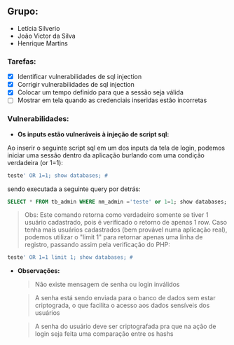 ## Grupo:

- Letícia Silverio
- João Victor da Silva
- Henrique Martins

### Tarefas:

- [x] Identificar vulnerabilidades de sql injection
- [x] Corrigir vulnerabilidades de sql injection
- [x] Colocar um tempo definido para que a sessão seja válida
- [ ] Mostrar em tela quando as credenciais inseridas estão incorretas

### Vulnerabilidades:

- **Os inputs estão vulneráveis à injeção de script sql:**

Ao inserir o seguinte script sql em um dos inputs da tela de login, podemos iniciar uma sessão dentro da aplicação burlando com uma condição verdadeira (or 1=1):

```sql
teste' OR 1=1; show databases; #
```

sendo executada a seguinte query por detrás:

```sql
SELECT * FROM tb_admin WHERE nm_admin ='teste' or 1=1; show databases; #' AND ds_senha = ''
```

> Obs: Este comando retorna como verdadeiro somente se tiver 1 usuário cadastrado, pois é verificado o retorno de apenas 1 row. Caso tenha mais usuários cadastrados (bem provável numa aplicação real), podemos utilizar o "limit 1" para retornar apenas uma linha de registro, passando assim pela verificação do PHP:

```sql
teste' OR 1=1 limit 1; show databases; #
```

- **Observações:**
  > Não existe mensagem de senha ou login inválidos

  > A senha está sendo enviada para o banco de dados sem estar criptograda, o que facilita o acesso aos dados sensíveis dos usuários

  > A senha do usuário deve ser criptografada pra que na ação de login seja feita uma comparação entre os hashs
